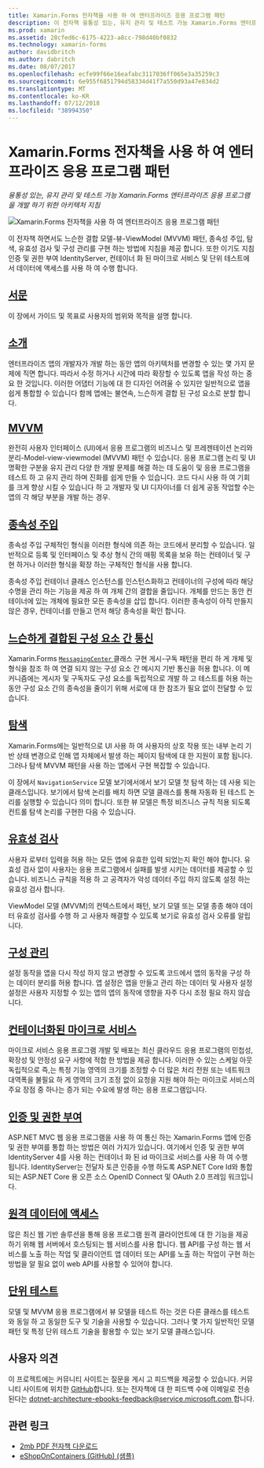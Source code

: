 ```yaml
---
title: Xamarin.Forms 전자책을 사용 하 여 엔터프라이즈 응용 프로그램 패턴
description: 이 전자책 융통성 있는, 유지 관리 및 테스트 가능 Xamarin.Forms 엔터프라이즈 응용 프로그램을 개발 하기 위한 아키텍처 지침을 제공 합니다.
ms.prod: xamarin
ms.assetid: 28cfed6c-6175-4223-a8cc-798d40bf0832
ms.technology: xamarin-forms
author: davidbritch
ms.author: dabritch
ms.date: 08/07/2017
ms.openlocfilehash: ecfe99f66e16eafabc3117036ff065e3a35259c3
ms.sourcegitcommit: 6e955f6851794d58334d41f7a550d93a47e834d2
ms.translationtype: MT
ms.contentlocale: ko-KR
ms.lasthandoff: 07/12/2018
ms.locfileid: "38994350"
---
```

# <a name="enterprise-application-patterns-using-xamarinforms-ebook"></a>Xamarin.Forms 전자책을 사용 하 여 엔터프라이즈 응용 프로그램 패턴

_융통성 있는, 유지 관리 및 테스트 가능 Xamarin.Forms 엔터프라이즈 응용 프로그램을 개발 하기 위한 아키텍처 지침_

![](images/cover-sml.png "Xamarin.Forms 전자책을 사용 하 여 엔터프라이즈 응용 프로그램 패턴")

이 전자책 하면서도 느슨한 결합 모델-뷰-ViewModel (MVVM) 패턴, 종속성 주입, 탐색, 유효성 검사 및 구성 관리를 구현 하는 방법에 지침을 제공 합니다. 또한 이기도 지침 인증 및 권한 부여 IdentityServer, 컨테이너 화 된 마이크로 서비스 및 단위 테스트에서 데이터에 액세스를 사용 하 여 수행 합니다.

## <a name="prefaceprefacemd"></a>[서문](preface.md)

이 장에서 가이드 및 목표로 사용자의 범위와 목적을 설명 합니다.

## <a name="introductionintroductionmd"></a>[소개](introduction.md)

엔터프라이즈 앱의 개발자가 개발 하는 동안 앱의 아키텍처를 변경할 수 있는 몇 가지 문제에 직면 합니다. 따라서 수정 하거나 시간에 따라 확장할 수 있도록 앱을 작성 하는 중요 한 것입니다. 이러한 어댑터 기능에 대 한 디자인 어려울 수 있지만 일반적으로 앱을 쉽게 통합할 수 있습니다 함께 앱에는 불연속, 느슨하게 결합 된 구성 요소로 분할 합니다.

## <a name="mvvmmvvmmd"></a>[MVVM](mvvm.md)

완전히 사용자 인터페이스 (UI)에서 응용 프로그램의 비즈니스 및 프레젠테이션 논리와 분리-Model-view-viewmodel (MVVM) 패턴 수 있습니다. 응용 프로그램 논리 및 UI 명확한 구분을 유지 관리 다양 한 개발 문제를 해결 하는 데 도움이 및 응용 프로그램을 테스트 하 고 유지 관리 하며 진화를 쉽게 만들 수 있습니다. 코드 다시 사용 하 여 기회를 크게 향상 시킬 수 있습니다 하 고 개발자 및 UI 디자이너를 더 쉽게 공동 작업할 수는 앱의 각 해당 부분을 개발 하는 경우.

## <a name="dependency-injectiondependency-injectionmd"></a>[종속성 주입](dependency-injection.md)

종속성 주입 구체적인 형식을 이러한 형식에 의존 하는 코드에서 분리할 수 있습니다. 일반적으로 등록 및 인터페이스 및 추상 형식 간의 매핑 목록을 보유 하는 컨테이너 및 구현 하거나 이러한 형식을 확장 하는 구체적인 형식을 사용 합니다.

종속성 주입 컨테이너 클래스 인스턴스를 인스턴스화하고 컨테이너의 구성에 따라 해당 수명을 관리 하는 기능을 제공 하 여 개체 간의 결합을 줄입니다. 개체를 만드는 동안 컨테이너에 있는 개체에 필요한 모든 종속성을 삽입 합니다. 이러한 종속성이 아직 만들지 않은 경우, 컨테이너를 만들고 먼저 해당 종속성을 확인 합니다.

## <a name="communicating-between-loosely-coupled-componentscommunicating-between-loosely-coupled-componentsmd"></a>[느슨하게 결합된 구성 요소 간 통신](communicating-between-loosely-coupled-components.md)

Xamarin.Forms [ `MessagingCenter` ](xref:Xamarin.Forms.MessagingCenter) 클래스 구현 게시-구독 패턴을 편리 하 게 개체 및 형식을 참조 하 여 연결 되지 않는 구성 요소 간 메시지 기반 통신을 허용 합니다. 이 메커니즘에는 게시자 및 구독자도 구성 요소를 독립적으로 개발 하 고 테스트를 허용 하는 동안 구성 요소 간의 종속성을 줄이기 위해 서로에 대 한 참조가 필요 없이 전달할 수 있습니다.

## <a name="navigationnavigationmd"></a>[탐색](navigation.md)

Xamarin.Forms에는 일반적으로 UI 사용 하 여 사용자의 상호 작용 또는 내부 논리 기반 상태 변경으로 인해 앱 자체에서 발생 하는 페이지 탐색에 대 한 지원이 포함 됩니다. 그러나 탐색 MVVM 패턴을 사용 하는 앱에서 구현 복잡할 수 있습니다.

이 장에서 `NavigationService` 모델 보기에서에서 보기 모델 첫 탐색 하는 데 사용 되는 클래스입니다. 보기에서 탐색 논리를 배치 하면 모델 클래스를 통해 자동화 된 테스트 논리를 실행할 수 있습니다 의미 합니다. 또한 뷰 모델은 특정 비즈니스 규칙 적용 되도록 컨트롤 탐색 논리를 구현한 다음 수 있습니다.

## <a name="validationvalidationmd"></a>[유효성 검사](validation.md)

사용자 로부터 입력을 허용 하는 모든 앱에 유효한 입력 되었는지 확인 해야 합니다. 유효성 검사 없이 사용자는 응용 프로그램에서 실패를 발생 시키는 데이터를 제공할 수 있습니다. 비즈니스 규칙을 적용 하 고 공격자가 악성 데이터 주입 하지 않도록 설정 하는 유효성 검사 합니다.

ViewModel 모델 (MVVM)의 컨텍스트에서 패턴, 보기 모델 또는 모델 종종 해야 데이터 유효성 검사를 수행 하 고 사용자 해결할 수 있도록 보기로 유효성 검사 오류를 알립니다.

## <a name="configuration-managementconfiguration-managementmd"></a>[구성 관리](configuration-management.md)

설정 동작을 앱을 다시 작성 하지 않고 변경할 수 있도록 코드에서 앱의 동작을 구성 하는 데이터 분리를 허용 합니다. 앱 설정은 앱을 만들고 관리 하는 데이터 및 사용자 설정 설정은 사용자 지정할 수 있는 앱의 앱의 동작에 영향을 자주 다시 조정 필요 하지 않습니다.

## <a name="containerized-microservicescontainerized-microservicesmd"></a>[컨테이너화된 마이크로 서비스](containerized-microservices.md)

마이크로 서비스 응용 프로그램 개발 및 배포는 최신 클라우드 응용 프로그램의 민첩성, 확장성 및 안정성 요구 사항에 적합 한 방법을 제공 합니다. 이러한 수 있는 스케일 아웃 독립적으로 즉,는 특정 기능 영역의 크기를 조정할 수 더 많은 처리 전원 또는 네트워크 대역폭을 불필요 하 게 영역의 크기 조정 없이 요청을 지원 해야 하는 마이크로 서비스의 주요 장점 중 하나는 증가 되는 수요에 발생 하는 응용 프로그램입니다.

## <a name="authentication-and-authorizationauthentication-and-authorizationmd"></a>[인증 및 권한 부여](authentication-and-authorization.md)

ASP.NET MVC 웹 응용 프로그램을 사용 하 여 통신 하는 Xamarin.Forms 앱에 인증 및 권한 부여를 통합 하는 방법은 여러 가지가 있습니다. 여기에서 인증 및 권한 부여 IdentityServer 4를 사용 하는 컨테이너 화 된 id 마이크로 서비스를 사용 하 여 수행 됩니다. IdentityServer는 전달자 토큰 인증을 수행 하도록 ASP.NET Core Id와 통합 되는 ASP.NET Core 용 오픈 소스 OpenID Connect 및 OAuth 2.0 프레임 워크입니다.

## <a name="accessing-remote-dataaccessing-remote-datamd"></a>[원격 데이터에 액세스](accessing-remote-data.md)

많은 최신 웹 기반 솔루션을 통해 응용 프로그램 원격 클라이언트에 대 한 기능을 제공 하기 위해 웹 서버에서 호스팅되는 웹 서비스를 사용 합니다. 웹 API를 구성 하는 웹 서비스를 노출 하는 작업 및 클라이언트 앱 데이터 또는 API를 노출 하는 작업이 구현 하는 방법을 알 필요 없이 web API를 사용할 수 있어야 합니다.

## <a name="unit-testingunit-testingmd"></a>[단위 테스트](unit-testing.md)

모델 및 MVVM 응용 프로그램에서 뷰 모델을 테스트 하는 것은 다른 클래스를 테스트와 동일 하 고 동일한 도구 및 기술을 사용할 수 있습니다. 그러나 몇 가지 일반적인 모델 패턴 및 특정 단위 테스트 기술을 활용할 수 있는 보기 모델 클래스입니다.

## <a name="feedback"></a>사용자 의견

이 프로젝트에는 커뮤니티 사이트는 질문을 게시 고 피드백을 제공할 수 있습니다. 커뮤니티 사이트에 위치한 [GitHub](https://github.com/dotnet-architecture/eShopOnContainers)합니다. 또는 전자책에 대 한 피드백 수에 이메일로 전송 된다는 [ dotnet-architecture-ebooks-feedback@service.microsoft.com ](mailto:dotnet-architecture-ebooks-feedback@service.microsoft.com)합니다.


## <a name="related-links"></a>관련 링크

- [2mb PDF 전자책 다운로드](https://aka.ms/xamarinpatternsebook)
- [eShopOnContainers (GitHub) (샘플)](https://github.com/dotnet-architecture/eShopOnContainers)
